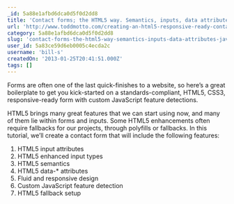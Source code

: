 ```yaml
---
_id: 5a88e1afbd6dca0d5f0d2dd8
title: 'Contact forms; the HTML5 way. Semantics, inputs, data attributes, javascript feature detection'
url: 'http://www.toddmotto.com/creating-an-html5-responsive-ready-contact-form-with-custom-javascript-feature-detection'
category: 5a88e1afbd6dca0d5f0d2dd8
slug: 'contact-forms-the-html5-way-semantics-inputs-data-attributes-javascript-feature-detection'
user_id: 5a83ce59d6eb0005c4ecda2c
username: 'bill-s'
createdOn: '2013-01-25T20:41:51.000Z'
tags: []
---
```


Forms are often one of the last quick-finishes to a website, so here’s a great boilerplate to get you kick-started on a standards-compliant, HTML5, CSS3, responsive-ready form with custom JavaScript feature detections.

HTML5 brings many great features that we can start using now, and many of them lie within forms and inputs. Some HTML5 enhancements often require fallbacks for our projects, through polyfills or fallbacks. In this tutorial, we’ll create a contact form that will include the following features:
<ol>
	<li>HTML5 input attributes</li>
	<li>HTML5 enhanced input types</li>
	<li>HTML5 semantics</li>
	<li>HTML5 data-* attributes</li>
	<li>Fluid and responsive design</li>
	<li>Custom JavaScript feature detection</li>
	<li>HTML5 fallback setup</li>
</ol>
